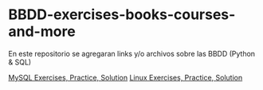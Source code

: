 # BBDD-exercises-books-courses-and-more
En este repositorio se agregaran links y/o archivos sobre las BBDD (Python &amp; SQL)

[MySQL Exercises, Practice, Solution](https://www.w3resource.com/mysql-exercises/)
[Linux Exercises, Practice, Solution](https://linuxjourney.com/lesson/stdout-standard-out-redirect)
